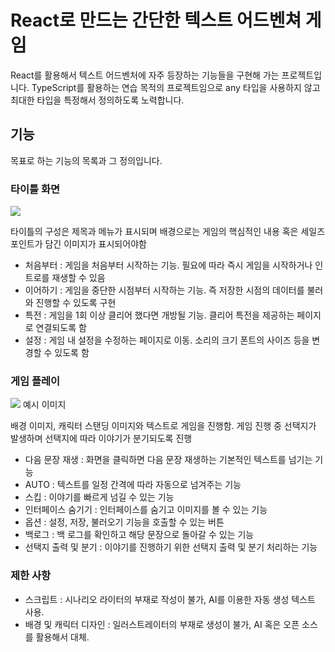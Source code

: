 # React로 만드는 간단한 텍스트 어드벤쳐 게임 
React를 활용해서 텍스트 어드벤처에 자주 등장하는 기능들을 구현해 가는 프로젝트입니다.
TypeScript를 활용하는 연습 목적의 프로젝트임으로 any 타입을 사용하지 않고 최대한 타입을 특정해서 정의하도록 노력합니다.

## 기능 
목표로 하는 기능의 목록과 그 정의입니다.

### 타이틀 화면 

![](https://img1.daumcdn.net/thumb/R1280x0/?scode=mtistory2&fname=https%3A%2F%2Fblog.kakaocdn.net%2Fdn%2Fbj4a8C%2FbtstfQ80NtM%2FYk8jwsxrCeTEb65GzQjRdK%2Fimg.png)

타이틀의 구성은 제목과 메뉴가 표시되며 배경으로는 게임의 핵심적인 내용 혹은 세일즈 포인트가 담긴 이미지가 표시되어야함
- 처음부터 : 게임을 처음부터 시작하는 기능. 필요에 따라 즉시 게임을 시작하거나 인트로를 재생할 수 있음
- 이어하기 : 게임을 중단한 시점부터 시작하는 기능. 즉 저장한 시점의 데이터를 불러와 진행할 수 있도록 구현
- 특전 : 게임을 1회 이상 클리어 했다면 개방될 기능. 클리어 특전을 제공하는 페이지로 연결되도록 함
- 설정 : 게임 내 설정을 수정하는 페이지로 이동. 소리의 크기 폰트의 사이즈 등을 변경할 수 있도록 함

### 게임 플레이 
![](https://cdn.cloudflare.steamstatic.com/steam/apps/2055730/ss_70d77054002c4b19b64a083e7e79603adaba5d17.1920x1080.jpg?t=1688449978)
예시 이미지

배경 이미지, 캐릭터 스탠딩 이미지와 텍스트로 게임을 진행함. 
게임 진행 중 선택지가 발생하며 선택지에 따라 이야기가 분기되도록 진행 

- 다음 문장 재생 : 화면을 클릭하면 다음 문장 재생하는 기본적인 텍스트를 넘기는 기능 
- AUTO : 텍스트를 일정 간격에 따라 자동으로 넘겨주는 기능 
- 스킵 : 이야기를 빠르게 넘길 수 있는 기능 
- 인터페이스 숨기기 : 인터페이스를 숨기고 이미지를 볼 수 있는 기능 
- 옵션 : 설정, 저장, 불러오기 기능을 호출할 수 있는 버튼 
- 백로그 : 백 로그를 확인하고 해당 문장으로 돌아갈 수 있는 기능 
- 선택지 출력 및 분기 : 이야기를 진행하기 위한 선택지 출력 및 분기 처리하는 기능 


### 제한 사항 
- 스크립트 : 시나리오 라이터의 부재로 작성이 불가, AI를 이용한 자동 생성 텍스트 사용. 
- 배경 및 캐릭터 디자인 : 일러스트레이터의 부재로 생성이 불가, AI 혹은 오픈 소스를 활용해서 대체.